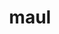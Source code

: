 ---
category: 4-letters
denotation: null
name: maul
reference_link: https://www.etymonline.com/word/maul
root_language: null
root_name: null
title: maul
type: free
word_sums:
- respelling: maul
  sum: 'Maul + '
---